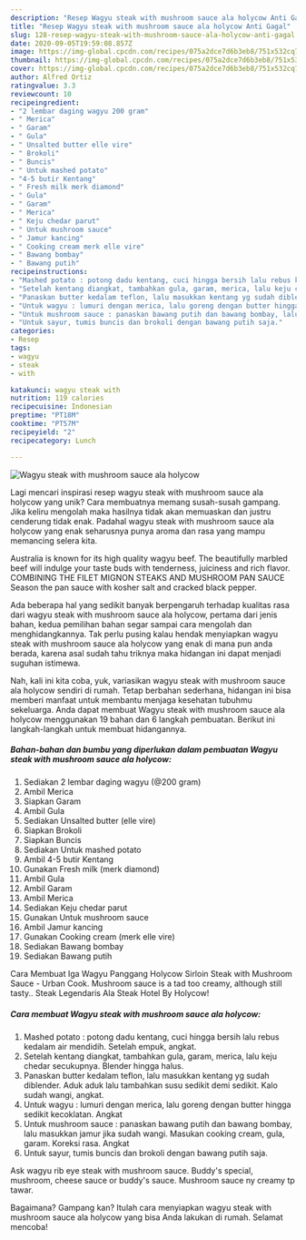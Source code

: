 ```yaml
---
description: "Resep Wagyu steak with mushroom sauce ala holycow Anti Gagal"
title: "Resep Wagyu steak with mushroom sauce ala holycow Anti Gagal"
slug: 128-resep-wagyu-steak-with-mushroom-sauce-ala-holycow-anti-gagal
date: 2020-09-05T19:59:08.857Z
image: https://img-global.cpcdn.com/recipes/075a2dce7d6b3eb8/751x532cq70/wagyu-steak-with-mushroom-sauce-ala-holycow-foto-resep-utama.jpg
thumbnail: https://img-global.cpcdn.com/recipes/075a2dce7d6b3eb8/751x532cq70/wagyu-steak-with-mushroom-sauce-ala-holycow-foto-resep-utama.jpg
cover: https://img-global.cpcdn.com/recipes/075a2dce7d6b3eb8/751x532cq70/wagyu-steak-with-mushroom-sauce-ala-holycow-foto-resep-utama.jpg
author: Alfred Ortiz
ratingvalue: 3.3
reviewcount: 10
recipeingredient:
- "2 lembar daging wagyu 200 gram"
- " Merica"
- " Garam"
- " Gula"
- " Unsalted butter elle vire"
- " Brokoli"
- " Buncis"
- " Untuk mashed potato"
- "4-5 butir Kentang"
- " Fresh milk merk diamond"
- " Gula"
- " Garam"
- " Merica"
- " Keju chedar parut"
- " Untuk mushroom sauce"
- " Jamur kancing"
- " Cooking cream merk elle vire"
- " Bawang bombay"
- " Bawang putih"
recipeinstructions:
- "Mashed potato : potong dadu kentang, cuci hingga bersih lalu rebus kedalam air mendidih. Setelah empuk, angkat."
- "Setelah kentang diangkat, tambahkan gula, garam, merica, lalu keju chedar secukupnya. Blender hingga halus."
- "Panaskan butter kedalam teflon, lalu masukkan kentang yg sudah diblender. Aduk aduk lalu tambahkan susu sedikit demi sedikit. Kalo sudah wangi, angkat."
- "Untuk wagyu : lumuri dengan merica, lalu goreng dengan butter hingga sedikit kecoklatan. Angkat"
- "Untuk mushroom sauce : panaskan bawang putih dan bawang bombay, lalu masukkan jamur jika sudah wangi. Masukan cooking cream, gula, garam. Koreksi rasa. Angkat"
- "Untuk sayur, tumis buncis dan brokoli dengan bawang putih saja."
categories:
- Resep
tags:
- wagyu
- steak
- with

katakunci: wagyu steak with 
nutrition: 119 calories
recipecuisine: Indonesian
preptime: "PT18M"
cooktime: "PT57M"
recipeyield: "2"
recipecategory: Lunch

---
```



![Wagyu steak with mushroom sauce ala holycow](https://img-global.cpcdn.com/recipes/075a2dce7d6b3eb8/751x532cq70/wagyu-steak-with-mushroom-sauce-ala-holycow-foto-resep-utama.jpg)

Lagi mencari inspirasi resep wagyu steak with mushroom sauce ala holycow yang unik? Cara membuatnya memang susah-susah gampang. Jika keliru mengolah maka hasilnya tidak akan memuaskan dan justru cenderung tidak enak. Padahal wagyu steak with mushroom sauce ala holycow yang enak seharusnya punya aroma dan rasa yang mampu memancing selera kita.

Australia is known for its high quality wagyu beef. The beautifully marbled beef will indulge your taste buds with tenderness, juiciness and rich flavor. COMBINING THE FILET MIGNON STEAKS AND MUSHROOM PAN SAUCE Season the pan sauce with kosher salt and cracked black pepper.

Ada beberapa hal yang sedikit banyak berpengaruh terhadap kualitas rasa dari wagyu steak with mushroom sauce ala holycow, pertama dari jenis bahan, kedua pemilihan bahan segar sampai cara mengolah dan menghidangkannya. Tak perlu pusing kalau hendak menyiapkan wagyu steak with mushroom sauce ala holycow yang enak di mana pun anda berada, karena asal sudah tahu triknya maka hidangan ini dapat menjadi suguhan istimewa.


Nah, kali ini kita coba, yuk, variasikan wagyu steak with mushroom sauce ala holycow sendiri di rumah. Tetap berbahan sederhana, hidangan ini bisa memberi manfaat untuk membantu menjaga kesehatan tubuhmu sekeluarga. Anda dapat membuat Wagyu steak with mushroom sauce ala holycow menggunakan 19 bahan dan 6 langkah pembuatan. Berikut ini langkah-langkah untuk membuat hidangannya.

<!--inarticleads1-->

##### Bahan-bahan dan bumbu yang diperlukan dalam pembuatan Wagyu steak with mushroom sauce ala holycow:

1. Sediakan 2 lembar daging wagyu (@200 gram)
1. Ambil  Merica
1. Siapkan  Garam
1. Ambil  Gula
1. Sediakan  Unsalted butter (elle vire)
1. Siapkan  Brokoli
1. Siapkan  Buncis
1. Sediakan  Untuk mashed potato
1. Ambil 4-5 butir Kentang
1. Gunakan  Fresh milk (merk diamond)
1. Ambil  Gula
1. Ambil  Garam
1. Ambil  Merica
1. Sediakan  Keju chedar parut
1. Gunakan  Untuk mushroom sauce
1. Ambil  Jamur kancing
1. Gunakan  Cooking cream (merk elle vire)
1. Sediakan  Bawang bombay
1. Sediakan  Bawang putih


Cara Membuat Iga Wagyu Panggang Holycow Sirloin Steak with Mushroom Sauce - Urban Cook. Mushroom sauce is a tad too creamy, although still tasty.. Steak Legendaris Ala Steak Hotel By Holycow! 

<!--inarticleads2-->

##### Cara membuat Wagyu steak with mushroom sauce ala holycow:

1. Mashed potato : potong dadu kentang, cuci hingga bersih lalu rebus kedalam air mendidih. Setelah empuk, angkat.
1. Setelah kentang diangkat, tambahkan gula, garam, merica, lalu keju chedar secukupnya. Blender hingga halus.
1. Panaskan butter kedalam teflon, lalu masukkan kentang yg sudah diblender. Aduk aduk lalu tambahkan susu sedikit demi sedikit. Kalo sudah wangi, angkat.
1. Untuk wagyu : lumuri dengan merica, lalu goreng dengan butter hingga sedikit kecoklatan. Angkat
1. Untuk mushroom sauce : panaskan bawang putih dan bawang bombay, lalu masukkan jamur jika sudah wangi. Masukan cooking cream, gula, garam. Koreksi rasa. Angkat
1. Untuk sayur, tumis buncis dan brokoli dengan bawang putih saja.


Ask wagyu rib eye steak with mushroom sauce. Buddy&#39;s special, mushroom, cheese sauce or buddy&#39;s sauce. Mushroom sauce ny creamy tp tawar. 

Bagaimana? Gampang kan? Itulah cara menyiapkan wagyu steak with mushroom sauce ala holycow yang bisa Anda lakukan di rumah. Selamat mencoba!
